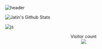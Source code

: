 ![header](https://capsule-render.vercel.app/api?text=sang&animation=fadeIn&color=1fbd85)




<!--### Hi there 👋-->

<!--
**leesanghe/leesanghe** is a ✨ _special_ ✨ repository because its `README.md` (this file) appears on your GitHub profile.

Here are some ideas to get you started:

- 🔭 I’m currently working on ...
- 🌱 I’m currently learning ...
- 👯 I’m looking to collaborate on ...
- 🤔 I’m looking for help with ...
- 💬 Ask me about ...
- 📫 How to reach me: ...
- 😄 Pronouns: ...
- ⚡ Fun fact: ...
-->
<img align="center" alt="Jatin's Github Stats" src="https://github-readme-stats.vercel.app/api?username=leesanghe&show_icons=true&hide_border=true" />


![js](https://img.shields.io/badge/JavaScript-F7DF1E?style=for-the-badge&logo=JavaScript&logoColor=white)

<p align="center"> 
  Visitor count<br>
  <img src="https://profile-counter.glitch.me/leesanghe/count.svg" /> 
</p>
